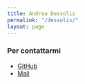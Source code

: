 ```yaml
---
title: Andrea Dessolis
permalink: "/dessolis/"
layout: page
---
```


### Per contattarmi ###
* [GitHub](https://github.com/Christianlm)
* [Mail](mailto:llajta2012@gmail.com)

